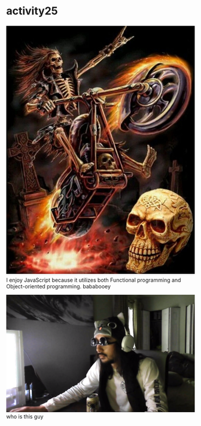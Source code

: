 # activity25


![flaming skelton dude](./flaming%20skeletonman.jpg)
I enjoy JavaScript because it utilizes both Functional programming and Object-oriented programming. bababooey

![some weird guy](./cad_dan.PNG)
who is this guy

 <!-- Let's Go Nuggets -->